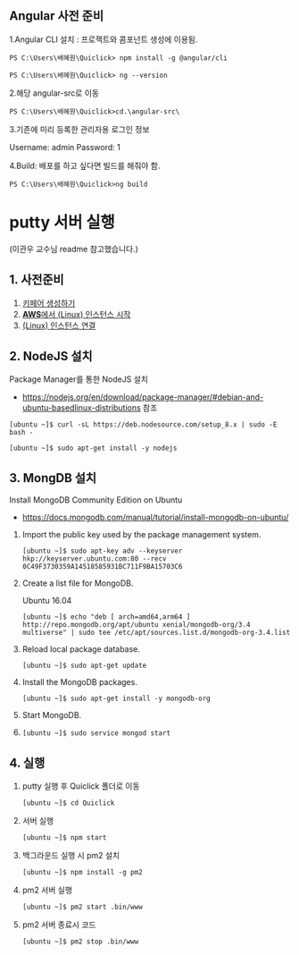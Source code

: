 ## Angular 사전 준비
1.Angular CLI 설치 : 프로젝트와 콤포넌트 생성에 이용됨.
```
PS C:\Users\배혜원\Quiclick> npm install -g @angular/cli
```
```
PS C:\Users\배혜원\Quiclick> ng --version
```
2.해당 angular-src로 이동
 ```
PS C:\Users\배혜원\Quiclick>cd.\angular-src\
```
3.기존에 미리 등록한 관리자용 로그인 정보

Username: admin 
Password: 1

4.Build: 배포를 하고 싶다면 빌드를 해줘야 함.
```
PS C:\Users\배혜원\Quiclick>ng build
```

# putty 서버 실행 
(이관우 교수님 readme 참고했습니다.)
## 1. 사전준비
1. [키페어 생성하기](./doc/create_keypair.pdf)
2. [**AWS**에서 (Linux) 인스턴스 시작](./doc/launch_instance.md)
3. [(Linux) 인스턴스 연결](./doc/connectingToInstance.pdf)

## 2. NodeJS 설치
Package Manager를 통한 NodeJS 설치

- https://nodejs.org/en/download/package-manager/#debian-and-ubuntu-basedlinux-distributions
참조

```
[ubuntu ~]$ curl -sL https://deb.nodesource.com/setup_8.x | sudo -E bash -
```

```
[ubuntu ~]$ sudo apt-get install -y nodejs
```
## 3. MongDB 설치
Install MongoDB Community Edition on Ubuntu

- https://docs.mongodb.com/manual/tutorial/install-mongodb-on-ubuntu/

1. Import the public key used by the package management system.

	```
	[ubuntu ~]$ sudo apt-key adv --keyserver hkp://keyserver.ubuntu.com:80 --recv 0C49F3730359A14518585931BC711F9BA15703C6
	```

2. Create a list file for MongoDB.

	Ubuntu 16.04

	```
	[ubuntu ~]$ echo "deb [ arch=amd64,arm64 ] http://repo.mongodb.org/apt/ubuntu xenial/mongodb-org/3.4 multiverse" | sudo tee /etc/apt/sources.list.d/mongodb-org-3.4.list
	```
	
3. Reload local package database.

	```
	[ubuntu ~]$ sudo apt-get update
	```
	
4. Install the MongoDB packages.

	```
	[ubuntu ~]$ sudo apt-get install -y mongodb-org
	```

5. Start MongoDB.
6. 
	```
	[ubuntu ~]$ sudo service mongod start
	```

## 4. 실행
1. putty 실행 후 Quiclick 폴더로 이동
	```
	[ubuntu ~]$ cd Quiclick
	```

2. 서버 실행

	```
	[ubuntu ~]$ npm start
	```

3. 백그라운드 실행 시 pm2 설치

	```
	[ubuntu ~]$ npm install -g pm2
	```

4. pm2 서버 실행

	```
	[ubuntu ~]$ pm2 start .bin/www
	```
	
4. pm2 서버 종료시 코드

	```
	[ubuntu ~]$ pm2 stop .bin/www
	```
